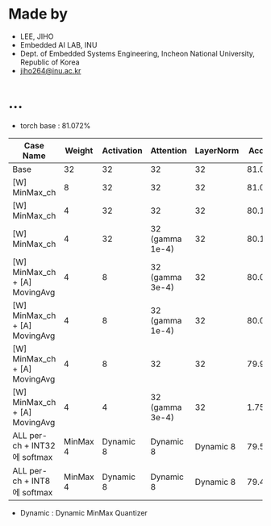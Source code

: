 
# Made by
- LEE, JIHO
- Embedded AI LAB, INU 
- Dept. of Embedded Systems Engineering, Incheon National University, Republic of Korea
- jiho264@inu.ac.kr  



# ...
- torch base : 81.072%

| Case Name                     | Weight   | Activation | Attention       | LayerNorm | Acc @ 1 |
| ----------------------------- | -------- | ---------- | --------------- | --------- | ------- |
| Base                          | 32       | 32         | 32              | 32        | 81.068% |
| [W] MinMax_ch                 | 8        | 32         | 32              | 32        | 81.058% |
| [W] MinMax_ch                 | 4        | 32         | 32              | 32        | 80.144% |
| [W] MinMax_ch                 | 4        | 32         | 32 (gamma 1e-4) | 32        | 80.116% |
| [W] MinMax_ch + [A] MovingAvg | 4        | 8          | 32 (gamma 3e-4) | 32        | 80.030% |
| [W] MinMax_ch + [A] MovingAvg | 4        | 8          | 32 (gamma 1e-4) | 32        | 80.020% |
| [W] MinMax_ch + [A] MovingAvg | 4        | 8          | 32              | 32        | 79.976% |
| [W] MinMax_ch + [A] MovingAvg | 4        | 4          | 32 (gamma 3e-4) | 32        | 1.758%  |
| ALL per-ch + INT32에 softmax  | MinMax 4 | Dynamic 8  | Dynamic 8       | Dynamic 8 | 79.534% |
| ALL per-ch + INT8에 softmax   | MinMax 4 | Dynamic 8  | Dynamic 8       | Dynamic 8 | 79.426% |

- Dynamic : Dynamic MinMax Quantizer